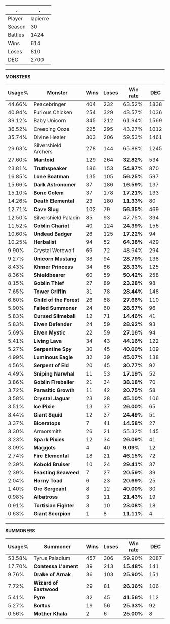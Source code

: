.|.
|-|-
Player|lapierre
Season|30
Battles|1424
Wins|614
Loses|810
DEC|2700

---
**MONSTERS**

Usage%|Monster|Wins|Loses|Win rate|DEC|
-|-|-|-|-|-|
44.66%|Peacebringer|404|232|63.52%|1838|
40.94%|Furious Chicken|254|329|43.57%|1036|
39.12%|Baby Unicorn|345|212|61.94%|1569|
36.52%|Creeping Ooze|225|295|43.27%|1012|
35.74%|Divine Healer|303|206|59.53%|1461|
29.63%|Silvershield Archers|278|144|65.88%|1245|
27.60%|**Mantoid**|129|264|**32.82%**|534|
23.81%|**Truthspeaker**|186|153|**54.87%**|870|
16.85%|**Lone Boatman**|135|105|**56.25%**|597|
15.66%|**Dark Astronomer**|37|186|**16.59%**|137|
15.10%|**Bone Golem**|37|178|**17.21%**|133|
14.26%|**Death Elemental**|23|180|**11.33%**|80|
12.71%|**Cave Slug**|102|79|**56.35%**|469|
12.50%|Silvershield Paladin|85|93|47.75%|394|
11.52%|**Goblin Chariot**|40|124|**24.39%**|156|
10.60%|**Undead Badger**|26|125|**17.22%**|94|
10.25%|**Herbalist**|94|52|**64.38%**|429|
9.90%|Crystal Werewolf|69|72|48.94%|294|
9.27%|**Unicorn Mustang**|38|94|**28.79%**|138|
8.43%|**Khmer Princess**|34|86|**28.33%**|125|
8.36%|**Shieldbearer**|60|59|**50.42%**|258|
8.15%|**Goblin Thief**|27|89|**23.28%**|98|
7.65%|**Tower Griffin**|31|78|**28.44%**|148|
6.60%|**Child of the Forest**|26|68|**27.66%**|110|
5.90%|**Failed Summoner**|24|60|**28.57%**|96|
5.83%|**Cursed Slimeball**|12|71|**14.46%**|41|
5.83%|**Elven Defender**|24|59|**28.92%**|93|
5.69%|**Elven Mystic**|22|59|**27.16%**|94|
5.41%|**Living Lava**|34|43|**44.16%**|122|
5.27%|**Serpentine Spy**|30|45|**40.00%**|109|
4.99%|**Luminous Eagle**|32|39|**45.07%**|138|
4.56%|**Serpent of Eld**|20|45|**30.77%**|92|
4.49%|**Sniping Narwhal**|11|53|**17.19%**|52|
3.86%|**Goblin Fireballer**|21|34|**38.18%**|70|
3.72%|**Parasitic Growth**|11|42|**20.75%**|58|
3.58%|**Crystal Jaguar**|23|28|**45.10%**|106|
3.51%|**Ice Pixie**|13|37|**26.00%**|65|
3.44%|**Giant Squid**|12|37|**24.49%**|51|
3.37%|**Biceratops**|7|41|**14.58%**|27|
3.30%|Armorsmith|26|21|55.32%|145|
3.23%|**Spark Pixies**|12|34|**26.09%**|41|
3.09%|**Maggots**|4|40|**9.09%**|12|
2.74%|**Fire Elemental**|18|21|**46.15%**|72|
2.39%|**Kobold Bruiser**|10|24|**29.41%**|37|
2.39%|**Feasting Seaweed**|7|27|**20.59%**|39|
2.04%|**Horny Toad**|6|23|**20.69%**|25|
1.40%|**Orc Sergeant**|8|12|**40.00%**|30|
0.98%|**Albatross**|3|11|**21.43%**|19|
0.91%|**Tortisian Fighter**|3|10|**23.08%**|18|
0.63%|**Giant Scorpion**|1|8|**11.11%**|4|

---
**SUMMONERS**

Usage%|Summoner|Wins|Loses|Win rate|DEC|
-|-|-|-|-|-|
53.58%|Tyrus Paladium|457|306|59.90%|2087|
17.70%|**Contessa L'ament**|39|213|**15.48%**|141|
9.76%|**Drake of Arnak**|36|103|**25.90%**|151|
7.72%|**Wizard of Eastwood**|29|81|**26.36%**|106|
5.41%|**Pyre**|32|45|**41.56%**|112|
5.27%|**Bortus**|19|56|**25.33%**|92|
0.56%|**Mother Khala**|2|6|**25.00%**|8|
